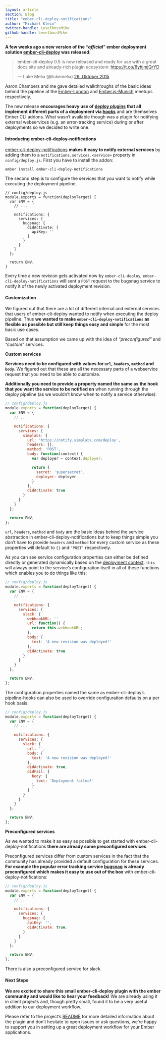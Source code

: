 ```yaml
---
layout: article
section: Blog
title: "ember-cli-deploy-notifications"
author: "Michael Klein"
twitter-handle: LevelbossMike
github-handle: LevelbossMike
---
```


**A few weeks ago a new version of the _“official”_ ember deployment solution [ember-cli-deploy](http://t.umblr.com/redirect?z=http%3A%2F%2Fember-cli.github.io%2Fember-cli-deploy%2F&t=ZjdiOTNiMzU2MjQ5ZWJmMzJiNTA5YjM1OTZiMTI1M2JkMjM0ZDg1MyxrVEZrWEV4YQ%3D%3D) was released:**

<blockquote class="twitter-tweet" lang="de"><p lang="en" dir="ltr">ember-cli-deploy 0.5 is now released and ready for use with a great docs site and already-rich plugin ecosystem: <a href="https://t.co/6yhjmjQrYD">https://t.co/6yhjmjQrYD</a></p>&mdash; Luke Melia (@lukemelia) <a href="https://twitter.com/lukemelia/status/659787938625134592">29. Oktober 2015</a></blockquote> <script async src="//platform.twitter.com/widgets.js" charset="utf-8"></script>
<!--break-->

Aaron Chambers and me gave detailed walkthroughs of the basic ideas behind the pipeline at the [Ember-London](http://t.umblr.com/redirect?z=https%3A%2F%2Fvimeo.com%2F139125310&t=YTU1NDVlM2JmMzQzODFhZTYyZmNkZWI0MGRiNzg4YTU0ZWUyNGE5NyxrVEZrWEV4YQ%3D%3D) and [Ember.js-Munich](http://t.umblr.com/redirect?z=https%3A%2F%2Fwww.youtube.com%2Fwatch%3Fv%3Dd4xwIv_9Cg0&t=OWRjODhkZmEwODlhOWQ5ODI0MGU4OTMwZDA4OGEwYmQyZWFmNWQ1NSxrVEZrWEV4YQ%3D%3D) meetups respectively.

The new release **encourages heavy use of [deploy plugins](http://t.umblr.com/redirect?z=http%3A%2F%2Femberobserver.com%2Fcategories%2Fember-cli-deploy-plugins&t=OGFhZmM5YzQ0ZWViM2Y3OWIxM2I0OTcyZjVjMzViMDc2NjcxMDViNixrVEZrWEV4YQ%3D%3D) that all implement different parts of a deployment via [hooks](http://t.umblr.com/redirect?z=http%3A%2F%2Fember-cli.com%2Fember-cli-deploy%2Fdocs%2Fv0.5.x%2Fpipeline-hooks%2F&t=OGU2Y2FhYzdlNDQ3ZjBiNTYxYTZmMzE0ZWM2NTg4MmUyZGZmN2YzNSxrVEZrWEV4YQ%3D%3D)** and are themselves Ember CLI addons. What wasn’t available though was a plugin for notifying external webservices (e.g. an error-tracking service) during or after deployments so we decided to write one.

#### Introducing ember-cli-deploy-notifications

[ember-cli-deploy-notifications](http://t.umblr.com/redirect?z=https%3A%2F%2Fgithub.com%2Fsimplabs%2Fember-cli-deploy-notifications&t=NGU3YTMzNDdjYmZlODk2YWNjOWVmMWIxMWE1ZGQ3ZTdkMzE0ZjFiOCxrVEZrWEV4YQ%3D%3D) **makes it easy to notify external services** by adding them to a `notifications.services.<service>` property in `config/deploy.js`. First you have to install the addon:



```
ember install ember-cli-deploy-notifications
```



The second step is to configure the services that you want to notify while executing the deployment pipeline.



```
// config/deploy.js
module.exports = function(deployTarget) {
  var ENV = {
    // ...

    notifications: {
      services: {
        bugsnag: {
          didActivate: {
            apiKey: ''
          }
        }
      }
    }
  };

  return ENV;
}
```



Every time a new revision gets activated now by `ember-cli-deploy`, `ember-cli-deploy-notifications` will sent a `POST` request to the bugsnag service to notify it of the newly activated deployment revision.

#### Customization

We figured out that there are a lot of different internal and external services that users of ember-cli-deploy wanted to notify when executing the deploy pipeline. Thus **we wanted to make `ember-cli-deploy-notifications` as flexible as possible but still keep things easy and simple** for the most basic use cases.

Based on that assumption we came up with the idea of _“preconfigured”_ and _“custom”_ services.

**Custom services**

**Services need to be configured with values for `url`, `headers`, `method` and `body`**. We figured out that these are all the necessary parts of a webservice request that you need to be able to customize.

**Additionally you need to provide a property named the same as the hook that you want the service to be notified on** when running through the deploy pipeline (as we wouldn’t know when to notify a service otherwise):



```js
// config/deploy.js
module.exports = function(deployTarget) {
  var ENV = {
    // ...

    notifications: {
      services: {
        simplabs: {
          url: 'https://notify.simplabs.com/deploy',
          headers: {},
          method: 'POST',
          body: function(context) {
            var deployer = context.deployer;

            return {
              secret: 'supersecret',
              deployer: deployer
            }
          },
          didActivate: true
        }
      }
    }
  };

  return ENV;
};
```



`url`, `headers`, `method` and `body` are the basic ideas behind the service abstraction in ember-cli-deploy-notifications but to keep things simple you don’t have to provide `headers` and `method` for every custom service as these properties will default to `{}` and `'POST'` respectively.

As you can see service configuration properties can either be defined directly or generated dynamically based on the [deployment context](http://t.umblr.com/redirect?z=http%3A%2F%2Fember-cli.com%2Fember-cli-deploy%2Fdocs%2Fv0.5.x%2Fdeployment-context%2F&t=NmUzYWVmMjM2ZDY4M2FmM2NkOWEyY2MwMjkwZjU0Yjk2ZmNhNmI1MCxrVEZrWEV4YQ%3D%3D). `this` will always point to the service’s configuration itself in all of these functions which enables you to do things like this:



```js
// config/deploy.js
module.exports = function(deployTarget) {
  var ENV = {
    // ...

    notifications: {
      services: {
        slack: {
          webhookURL: ''
          url: function() {
            return this.webhookURL;
          },
          body: {
            text: 'A new revision was deployed!'
          },
          didActivate: true
        }
      }
    }
  };

  return ENV;
};
```



The configuration properties named the same as ember-cli-deploy’s pipeline-hooks can also be used to override configuration defaults on a per hook basis:



```js
// config/deploy.js
module.exports = function(deployTarget) {
  var ENV = {
    // ...

    notifications: {
      services: {
        slack: {
          url: '',
          body: {
            text: 'A new revision was deployed!'
          },
          didActivate: true,
          didFail: {
            body: {
              text: 'Deployment failed!'
            }
          }
        }
      }
    }
  };

  return ENV;
};
```



**Preconfigured services**

As we wanted to make it as easy as possible to get started with ember-cli-deploy-notifications **there are already some preconfigured services**.

Preconfigured services differ from custom services in the fact that the community has already provided a default configuration for these services. **For example the popular error tracking service [bugsnag](http://t.umblr.com/redirect?z=https%3A%2F%2Fbugsnag.com&t=N2RlYTkzZGViNzEzNTY5YTQ5ZjljOGM2ZTJhNzMzZTQ0ZTI3NjIwMSxrVEZrWEV4YQ%3D%3D) is already preconfigured which makes it easy to use out of the box** with ember-cli-deploy-notifications:



```js
// config/deploy.js
module.exports = function(deployTarget) {
  var ENV = {
    // ...

    notifications: {
      services: {
        bugsnag: {
          apiKey: '',
          didActivate: true,
        }
      }
    }
  };

  return ENV;
};
```



There is also a preconfigured service for slack.

#### Next Steps

**We are excited to share this small ember-cli-deploy plugin with the ember community and would like to hear your feedback!** We are already using it in client projects and, though pretty small, found it to be a very useful addition to our deployment workflow.

Please refer to the project’s [README](http://t.umblr.com/redirect?z=https%3A%2F%2Fgithub.com%2Fsimplabs%2Fember-cli-deploy-notifications&t=NGU3YTMzNDdjYmZlODk2YWNjOWVmMWIxMWE1ZGQ3ZTdkMzE0ZjFiOCxrVEZrWEV4YQ%3D%3D) for more detailed information about the plugin and don’t hesitate to open issues or ask questions, we’re happy to support you in setting up a great deployment workflow for your Ember applications.